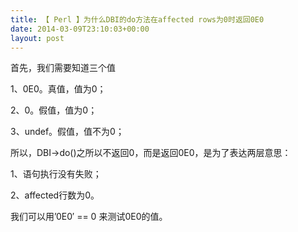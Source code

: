 ```yaml
---
title: 【 Perl 】为什么DBI的do方法在affected rows为0时返回0E0
date: 2014-03-09T23:10:03+00:00
layout: post
---
```

首先，我们需要知道三个值
  
1、0E0。真值，值为0；
  
2、0。假值，值为0；
  
3、undef。假值，值不为0；

所以，DBI->do()之所以不返回0，而是返回0E0，是为了表达两层意思：
  
1、语句执行没有失败；
  
2、affected行数为0。

我们可以用&#8217;0E0&#8242; == 0 来测试0E0的值。
